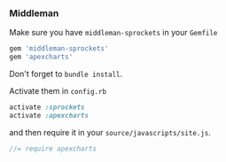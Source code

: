 ### Middleman

Make sure you have `middleman-sprockets` in your `Gemfile`
```ruby
gem 'middleman-sprockets'
gem 'apexcharts'
```
Don't forget to `bundle install`.

Activate them in `config.rb`
```ruby
activate :sprockets
activate :apexcharts
```

and then require it in your `source/javascripts/site.js`.
```js
//= require apexcharts
```
